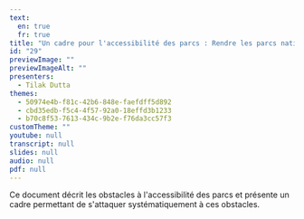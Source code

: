 ```yaml
---
text:
  en: true
  fr: true
title: "Un cadre pour l'accessibilité des parcs : Rendre les parcs nationaux accessibles aux personnes handicapées"
id: "29"
previewImage: ""
previewImageAlt: ""
presenters:
  - Tilak Dutta
themes:
  - 50974e4b-f81c-42b6-848e-faefdff5d892
  - cbd35edb-f5c4-4f57-92a0-18effd3b1233
  - b70c8f53-7613-434c-9b2e-f76da3cc57f3
customTheme: ""
youtube: null
transcript: null
slides: null
audio: null
pdf: null
---
```

Ce document décrit les obstacles à l'accessibilité des parcs et présente un cadre permettant de s'attaquer systématiquement à ces obstacles.
